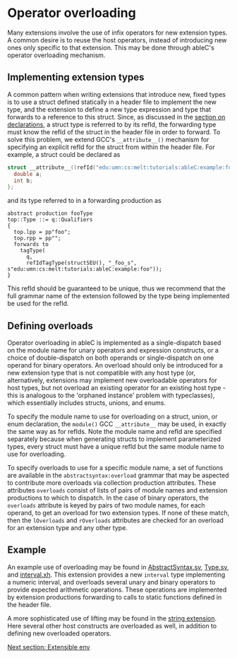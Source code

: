 # Operator overloading
Many extensions involve the use of infix operators for new extension types.  A common desire is to reuse the host operators, instead of introducing new ones only specific to that extension.  This may be done through ableC's operator overloading mechanism.

## Implementing extension types
A common pattern when writing extensions that introduce new, fixed types is to use a struct defined statically in a header file to implement the new type, and the extension to define a new type expression and type that forwards to a reference to this struct.  Since, as discussed in the [section on declarations](../declarations), a struct type is referred to by its refId, the forwarding type must know the refId of the struct in the header file in order to forward.  To solve this problem, we extend GCC's `__attribute__()` mechanism for specifying an explicit refId for the struct from within the header file.  For example, a struct could be declared as

```c
struct __attribute__((refId("edu:umn:cs:melt:tutorials:ableC:example:foo")) _foo_s {
  double a;
  int b;
};
```

and its type referred to in a forwarding production as

```
abstract production fooType
top::Type ::= q::Qualifiers
{
  top.lpp = pp"foo";
  top.rpp = pp"";
  forwards to
    tagType(
      q,
      refIdTagType(structSEU(), "_foo_s", s"edu:umn:cs:melt:tutorials:ableC:example:foo"));
}
```

This refId should be guaranteed to be unique, thus we recommend that the full grammar name of the extension followed by the type being implemented be used for the refId.  

## Defining overloads
Operator overloading in ableC is implemented as a single-dispatch based on the module name for unary operators and expression constructs, or a choice of double-dispatch on both operands or single-dispatch on one operand for binary operators.  An overload should only be introduced for a new extension type that is not compatible with any host type (or, alternatively, extensions may implement new overloadable operators for host types, but not overload an existing operator for an existing host type - this is analogous to the 'orphaned instance' problem with typeclasses), which essentially includes structs, unions, and enums.  

To specify the module name to use for overloading on a struct, union, or enum declaration, the `module()` GCC `__attribute__` may be used, in exactly the same way as for refIds.  Note the module name and refId are specified separately because when generating structs to implement parameterized types, every struct must have a unique refId but the same module name to use for overloading.  

To specify overloads to use for a specific module name, a set of functions are available in the `abstractsyntax:overload` grammar that may be aspected to contribute more overloads via collection production attributes.  These attributes `overloads` consist of lists of pairs of module names and extension productions to which to dispatch.  In the case of binary operators, the `overloads` attribute is keyed by pairs of two module names, for each operand, to get an overload for two extension types.  If none of these match, then the `lOverloads` and `rOverloads` attributes are checked for an overload for an extension type and any other type.  

## Example
An example use of overloading may be found in [AbstractSyntax.sv](edu.umn.cs.melt.tutorials.ableC.interval/abstractsyntax/AbstractSyntax.sv), [Type.sv](edu.umn.cs.melt.tutorials.ableC.interval/abstractsyntax/Type.sv), and [interval.xh](include/interval.xh).  This extension provides a new `interval` type implementing a numeric interval, and overloads several unary and binary operators to provide expected arithmetic operations.  These operations are implemented by extension productions forwarding to calls to static functions defined in the header file.  

A more sophisticated use of lifting may be found in the [string extension](https://github.com/melt-umn/ableC-string).  Here several other host constructs are overloaded as well, in addition to defining new overloaded operators.  

[Next section: Extensible env](../extended_env/)

